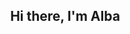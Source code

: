 <h2 align='center'>

Hi there, I'm Alba <img src='https://i.pinimg.com/originals/40/80/ab/4080ab1da8b9819d68aee04aa11e1b72.gif' width='1em' height='10em'/>

</h2>
